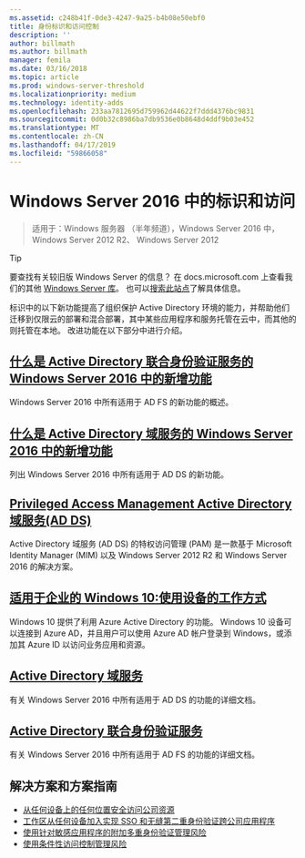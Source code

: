 ```yaml
---
ms.assetid: c248b41f-0de3-4247-9a25-b4b08e50ebf0
title: 身份标识和访问控制
description: ''
author: billmath
ms.author: billmath
manager: femila
ms.date: 03/16/2018
ms.topic: article
ms.prod: windows-server-threshold
ms.localizationpriority: medium
ms.technology: identity-adds
ms.openlocfilehash: 233aa7812695d759962d44622f7ddd4376bc9831
ms.sourcegitcommit: 0d0b32c8986ba7db9536e0b8648d4ddf9b03e452
ms.translationtype: MT
ms.contentlocale: zh-CN
ms.lasthandoff: 04/17/2019
ms.locfileid: "59866058"
---
```

# <a name="identity-and-access-in-windows-server-2016"></a>Windows Server 2016 中的标识和访问

>适用于：Windows 服务器 （半年频道），Windows Server 2016 中，Windows Server 2012 R2、 Windows Server 2012

>[!TIP]
> 要查找有关较旧版 Windows Server 的信息？ 在 docs.microsoft.com 上查看我们的其他 [Windows Server 库](/previous-versions/windows/)。 也可以[搜索此站点](https://docs.microsoft.com/search/index?search=Windows+Server&dataSource=previousVersions)了解具体信息。

 标识中的以下新功能提高了组织保护 Active Directory 环境的能力，并帮助他们迁移到仅限云的部署和混合部署，其中某些应用程序和服务托管在云中，而其他的则托管在本地。 改进功能在以下部分中进行介绍。


## <a name="whats-new-in-active-directory-federation-services-for-windows-server-2016ad-fsoverviewwhats-new-active-directory-federation-services-windows-servermd"></a>[什么是 Active Directory 联合身份验证服务的 Windows Server 2016 中的新增功能](ad-fs/overview/whats-new-active-directory-federation-services-windows-server.md)
Windows Server 2016 中所有适用于 AD FS 的新功能的概述。  

## <a name="whats-new-in-active-directory-domain-services-for-windows-server-2016whats-new-active-directory-domain-servicesmd"></a>[什么是 Active Directory 域服务的 Windows Server 2016 中的新增功能](whats-new-active-directory-domain-services.md)
列出 Windows Server 2016 中所有适用于 AD DS 的新功能。  

## <a name="privileged-access-management-for-active-directory-domain-services-40ad-ds41httpstechnetmicrosoftcomlibrarydn903243aspx"></a>[Privileged Access Management Active Directory 域服务&#40;AD DS&#41;](https://technet.microsoft.com/library/dn903243.aspx)
Active Directory 域服务 (AD DS) 的特权访问管理 (PAM) 是一款基于 Microsoft Identity Manager (MIM) 以及 Windows Server 2012 R2 和 Windows Server 2016 的解决方案。

## <a name="windows-10-for-the-enterprise-ways-to-use-devices-for-workhttpsazuremicrosoftcomdocumentationarticlesactive-directory-azureadjoin-windows10-devices-overviewrnd1"></a>[适用于企业的 Windows 10:使用设备的工作方式](https://azure.microsoft.com/documentation/articles/active-directory-azureadjoin-windows10-devices-overview/?rnd=1)
Windows 10 提供了利用 Azure Active Directory 的功能。 Windows 10 设备可以连接到 Azure AD，并且用户可以使用 Azure AD 帐户登录到 Windows，或添加其 Azure ID 以访问业务应用和资源。

## <a name="active-directory-domain-servicesidentityad-dsactive-directory-domain-servicesmd"></a>[Active Directory 域服务](../identity/ad-ds/Active-Directory-Domain-Services.md)
有关 Windows Server 2016 中所有适用于 AD DS 的功能的详细文档。

## <a name="active-directory-federation-servicesactive-directory-federation-servicesmd"></a>[Active Directory 联合身份验证服务](Active-Directory-Federation-Services.md)
有关 Windows Server 2016 中所有适用于 AD FS 的功能的详细文档。  

## <a name="solutions-and-scenario-guides"></a>解决方案和方案指南  
* [从任何设备上的任何位置安全访问公司资源](https://technet.microsoft.com/library/dn550982.aspx)  
*  [工作区从任何设备加入实现 SSO 和无缝第二重身份验证跨公司应用程序](https://technet.microsoft.com/library/dn280945.aspx)  
* [使用针对敏感应用程序的附加多重身份验证管理风险](https://technet.microsoft.com/library/dn280949.aspx)  
* [使用条件性访问控制管理风险](https://technet.microsoft.com/library/dn280937.aspx)
